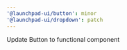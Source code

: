 ```yaml
---
'@launchpad-ui/button': minor
'@launchpad-ui/dropdown': patch
---
```


Update Button to functional component
